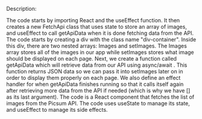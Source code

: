 Description:

The code starts by importing React and the useEffect function.
It then creates a new FetchApi class that uses state to store an array of images, and useEffect to call getApiData when it is done fetching data from the API.
The code starts by creating a div with the class name "div-container".
Inside this div, there are two nested arrays: Images and setImages.
The Images array stores all of the images in our app while setImages stores what image should be displayed on each page.
Next, we create a function called getApiData which will retrieve data from our API using async/await .
This function returns JSON data so we can pass it into setImages later on in order to display them properly on each page.
We also define an effect handler for when getApiData finishes running so that it calls itself again after retrieving more data from the API if needed (which is why we have [] as its last argument).
The code is a React component that fetches the list of images from the Picsum API.
The code uses useState to manage its state, and useEffect to manage its side effects.